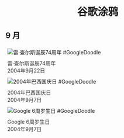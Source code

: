 
<h1 align="center"> 谷歌涂鸦 </h1>




## 9 月

<div class="image">


<img src="https:https://lh3.googleusercontent.com/Q4CxxbGlCsgwxL7189vH52ZImzf2bFZ8c3_3wevhAEo2SLNKGeyPpVON1lhkTkfCv3OS0UlimT8Q0mAL1WF5AW6s_ifd4-DErdtFoZ4=s660" alt="雷·查尔斯诞辰74周年 #GoogleDoodle" style="margin: 5px"/>
<div class="info" style="font-size: 14px; color:#333333; margin:5px"><div class="title">雷·查尔斯诞辰74周年</div><div class="date">2004年9月22日</div></div>

<img src="https://www.google.com/logos/2004/brazil.gif" alt="2004年巴西国庆日 #GoogleDoodle" style="margin: 5px"/>
<div class="info" style="font-size: 14px; color:#333333; margin:5px"><div class="title">2004年巴西国庆日</div><div class="date">2004年9月7日</div></div>

<img src="https:https://lh3.googleusercontent.com/ey1t4e8-P8QULho9Ghk2xUKGraz9xIN81q8_u44kLew16TJljxgbD5ghvPazT1yPDdVyQV_l2vzZ_bWPVH7i5auJ6ig2PlK8rePRCOKd=s660" alt="Google 6周岁生日 #GoogleDoodle" style="margin: 5px"/>
<div class="info" style="font-size: 14px; color:#333333; margin:5px"><div class="title">Google 6周岁生日</div><div class="date">2004年9月7日</div></div>

</div>








